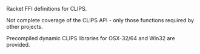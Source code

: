 Racket FFI definitions for CLIPS.

Not complete coverage of the CLIPS API - only those functions required by other projects.

Precompiled dynamic CLIPS libraries for OSX-32/64 and Win32 are provided.
